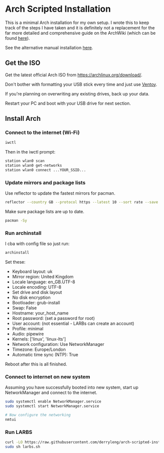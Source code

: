 # Arch Scripted Installation

This is a minimal Arch installation for my own setup. I wrote this to keep track of the steps I have taken and it is definitely not a replacement for the far more detailed and comprehensive guide on the ArchWiki (which can be found [here](https://wiki.archlinux.org/title/Installation_guide)).

See the alternative manual installation [here](https://github.com/derryleng/arch-manual-install).

## Get the ISO

Get the latest official Arch ISO from
https://archlinux.org/download/.

Don't bother with formatting your USB stick every time and just use [Ventoy](https://www.ventoy.net/en/doc_start.html).

If you're planning on overwriting any existing drives, back up your data.

Restart your PC and boot with your USB drive for next section.

## Install Arch

### Connect to the internet (Wi-Fi)

```bash
iwctl
```

Then in the iwctl prompt:

```bash
station wlan0 scan
station wlan0 get-networks
station wlan0 connect ...YOUR_SSID...
```

### Update mirrors and package lists

Use reflector to update the fastest mirrors for pacman.

```bash
reflector --country GB --protocol https --latest 10 --sort rate --save /etc/pacman.d/mirrorlist
```

Make sure package lists are up to date.

```bash
pacman -Sy
```

### Run archinstall

I cba with config file so just run:

```bash
archinstall
```

Set these:

- Keyboard layout: uk
- Mirror region: United Kingdom
- Locale language: en_GB.UTF-8
- Locale encoding: UTF-8
- Set drive and disk layout
- No disk encryption
- Bootloader: grub-install
- Swap: False
- Hostname: your_host_name
- Root password: (set a password for root)
- User account: (not essential - LARBs can create an account)
- Profile: minimal
- Audio: pipewire
- Kernels: ['linux', 'linux-lts']
- Network configuration: Use NetworkManager
- Timezone: Europe/London
- Automatic time sync (NTP): True

Reboot after this is all finished.

### Connect to internet on new system

Assuming you have successfully booted into new system, start up NetworkManager and connect to the internet.

```bash
sudo systemctl enable NetworkManager.service
sudo systemctl start NetworkManager.service

# Now configure the networking
nmtui
```

### Run LARBS

```bash
curl -LO https://raw.githubusercontent.com/derryleng/arch-scripted-install/main/larbs.sh
sudo sh larbs.sh
```
